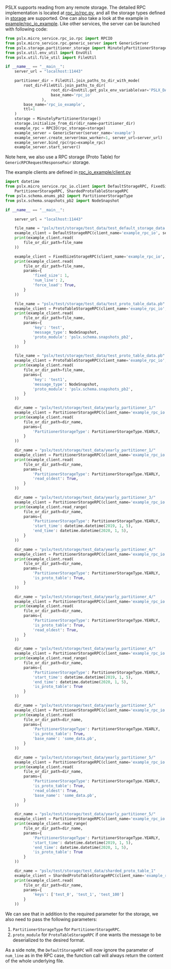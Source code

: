 PSLX supports reading from any remote storage. The detailed RPC implementation is located at [rpc_io/rpc.py](https://github.com/kfrancischen/pslx/blob/master/pslx/micro_service/rpc_io/rpc.py),
and all the storage types defined in [storage](../storage.md) are supported. One can also take a look at the example in
[example/rpc_io_example](https://github.com/kfrancischen/pslx/tree/master/example/rpc_io_example). Like other services, the
server can be launched with following code:

```python
from pslx.micro_service.rpc_io.rpc import RPCIO
from pslx.micro_service.rpc.generic_server import GenericServer
from pslx.storage.partitioner_storage import MinutelyPartitionerStorage
from pslx.util.env_util import EnvUtil
from pslx.util.file_util import FileUtil

if __name__ == "__main__":
    server_url = "localhost:11443"

    partitioner_dir = FileUtil.join_paths_to_dir_with_mode(
        root_dir=FileUtil.join_paths_to_dir(
                    root_dir=EnvUtil.get_pslx_env_variable(var='PSLX_DATABASE'),
                    base_name='rpc_io'
                ),
        base_name='rpc_io_example',
        ttl=1
    )
    storage = MinutelyPartitionerStorage()
    storage.initialize_from_dir(dir_name=partitioner_dir)
    example_rpc = RPCIO(rpc_storage=storage)
    example_server = GenericServer(server_name='example')
    example_server.create_server(max_worker=1, server_url=server_url)
    example_server.bind_rpc(rpc=example_rpc)
    example_server.start_server()
```

Note here, we also use a RPC storage (Proto Table) for `GenericRPCRequestResponsePair` storage.

The example clients are defined in [rpc_io_example/client.py](https://github.com/kfrancischen/pslx/blob/master/example/rpc_io_example/client.py)

```python
import datetime
from pslx.micro_service.rpc_io.client import DefaultStorageRPC, FixedSizeStorageRPC, ProtoTableStorageRPC,\
    PartitionerStorageRPC, ShardedProtoTableStorageRPC
from pslx.schema.enums_pb2 import PartitionerStorageType
from pslx.schema.snapshots_pb2 import NodeSnapshot

if __name__ == "__main__":

    server_url = "localhost:11443"

    file_name = "pslx/test/storage/test_data/test_default_storage_data.txt"
    example_client = DefaultStorageRPC(client_name='example_rpc_io', server_url=server_url)
    print(example_client.read(
        file_or_dir_path=file_name
    ))

    example_client = FixedSizeStorageRPC(client_name='example_rpc_io', server_url=server_url)
    print(example_client.read(
        file_or_dir_path=file_name,
        params={
            'fixed_size': 1,
            'num_line': 2,
            'force_load': True,
        }
    ))

    file_name = "pslx/test/storage/test_data/test_proto_table_data.pb"
    example_client = ProtoTableStorageRPC(client_name='example_rpc_io', server_url=server_url)
    print(example_client.read(
        file_or_dir_path=file_name,
        params={
            'key': 'test',
            'message_type': NodeSnapshot,
            'proto_module': 'pslx.schema.snapshots_pb2',
        }
    ))

    file_name = "pslx/test/storage/test_data/test_proto_table_data.pb"
    example_client = ProtoTableStorageRPC(client_name='example_rpc_io', server_url=server_url)
    print(example_client.read(
        file_or_dir_path=file_name,
        params={
            'key': 'test1',
            'message_type': NodeSnapshot,
            'proto_module': 'pslx.schema.snapshots_pb2',
        }
    ))

    dir_name = "pslx/test/storage/test_data/yearly_partitioner_1/"
    example_client = PartitionerStorageRPC(client_name='example_rpc_io', server_url=server_url)
    print(example_client.read(
        file_or_dir_path=dir_name,
        params={
            'PartitionerStorageType': PartitionerStorageType.YEARLY,
        }
    ))

    dir_name = "pslx/test/storage/test_data/yearly_partitioner_1/"
    example_client = PartitionerStorageRPC(client_name='example_rpc_io', server_url=server_url)
    print(example_client.read(
        file_or_dir_path=dir_name,
        params={
            'PartitionerStorageType': PartitionerStorageType.YEARLY,
            'read_oldest': True,
        }
    ))

    dir_name = "pslx/test/storage/test_data/yearly_partitioner_3/"
    example_client = PartitionerStorageRPC(client_name='example_rpc_io', server_url=server_url)
    print(example_client.read_range(
        file_or_dir_path=dir_name,
        params={
            'PartitionerStorageType': PartitionerStorageType.YEARLY,
            'start_time': datetime.datetime(2019, 1, 5),
            'end_time': datetime.datetime(2020, 1, 5),
        }
    ))

    dir_name = "pslx/test/storage/test_data/yearly_partitioner_4/"
    example_client = PartitionerStorageRPC(client_name='example_rpc_io', server_url=server_url)
    print(example_client.read(
        file_or_dir_path=dir_name,
        params={
            'PartitionerStorageType': PartitionerStorageType.YEARLY,
            'is_proto_table': True,
        }
    ))

    dir_name = "pslx/test/storage/test_data/yearly_partitioner_4/"
    example_client = PartitionerStorageRPC(client_name='example_rpc_io', server_url=server_url)
    print(example_client.read(
        file_or_dir_path=dir_name,
        params={
            'PartitionerStorageType': PartitionerStorageType.YEARLY,
            'is_proto_table': True,
            'read_oldest': True,
        }
    ))

    dir_name = "pslx/test/storage/test_data/yearly_partitioner_4/"
    example_client = PartitionerStorageRPC(client_name='example_rpc_io', server_url=server_url)
    print(example_client.read_range(
        file_or_dir_path=dir_name,
        params={
            'PartitionerStorageType': PartitionerStorageType.YEARLY,
            'start_time': datetime.datetime(2019, 1, 5),
            'end_time': datetime.datetime(2020, 1, 5),
            'is_proto_table': True
        }
    ))

    dir_name = "pslx/test/storage/test_data/yearly_partitioner_5/"
    example_client = PartitionerStorageRPC(client_name='example_rpc_io', server_url=server_url)
    print(example_client.read(
        file_or_dir_path=dir_name,
        params={
            'PartitionerStorageType': PartitionerStorageType.YEARLY,
            'is_proto_table': True,
            'base_name': 'some_data.pb',
        }
    ))

    dir_name = "pslx/test/storage/test_data/yearly_partitioner_5/"
    example_client = PartitionerStorageRPC(client_name='example_rpc_io', server_url=server_url)
    print(example_client.read(
        file_or_dir_path=dir_name,
        params={
            'PartitionerStorageType': PartitionerStorageType.YEARLY,
            'is_proto_table': True,
            'read_oldest': True,
            'base_name': 'some_data.pb',
        }
    ))

    dir_name = "pslx/test/storage/test_data/yearly_partitioner_5/"
    example_client = PartitionerStorageRPC(client_name='example_rpc_io', server_url=server_url)
    print(example_client.read_range(
        file_or_dir_path=dir_name,
        params={
            'PartitionerStorageType': PartitionerStorageType.YEARLY,
            'start_time': datetime.datetime(2019, 1, 5),
            'end_time': datetime.datetime(2020, 1, 5),
            'is_proto_table': True
        }
    ))

    dir_name = "pslx/test/storage/test_data/sharded_proto_table_1"
    example_client = ShardedProtoTableStorageRPC(client_name='example_rpc_io', server_url=server_url)
    print(example_client.read(
        file_or_dir_path=dir_name,
        params={
            'keys': ['test_0', 'test_1', 'test_100']
        }
    ))
```

We can see that in addition to the required parameter for the storage, we also need to pass the following parameters:
1. `PartitionerStorageType` for `PartitionerStorageRPC`.
2. `proto_module` for `ProtoTableStorageRPC` if one wants the message to be deserialized to the desired format.

As a side note, the `DefaultStorageRPC` will now ignore the parameter of `num_line` as in the RPC case, the function call will
always return the content of the whole underlying file.
